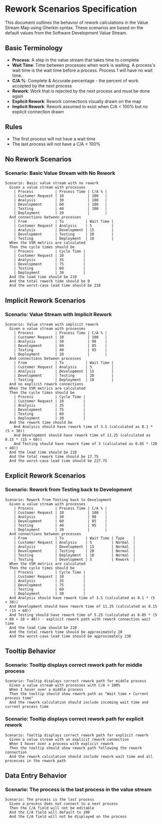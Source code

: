# Rework Scenarios Specification

This document outlines the behavior of rework calculations in the Value Stream Map using Gherkin syntax. These scenarios are based on the default values from the Software Development Value Stream.

## Basic Terminology

- **Process**: A step in the value stream that takes time to complete
- **Wait Time**: Time between processes when work is waiting. A process's wait time is the wait time before a process. Process 1 will have no wait time.
- **C/A %**: Complete & Accurate percentage - the percent of work accepted by the next process
- **Rework**: Work that is rejected by the next process and must be done again
- **Explicit Rework**: Rework connections visually drawn on the map
- **Implicit Rework**: Rework assumed to exist when C/A < 100% but no explicit connection drawn

## Rules

- The first process will not have a wait time
- The last process will not have a C/A < 100%

## No Rework Scenarios

### Scenario: Basic Value Stream with No Rework

```gherkin
Scenario: Basic value stream with no rework
  Given a value stream with processes
    | Process          | Process Time | C/A % |
    | Customer Request | 10           | 100   |
    | Analysis         | 30           | 100   |
    | Development      | 60           | 100   |
    | Testing          | 40           | 100   |
    | Deployment       | 20           |       |
  And connections between processes
    | From             | To          | Wait Time |
    | Customer Request | Analysis    | 5         |
    | Analysis         | Development | 15        |
    | Development      | Testing     | 20        |
    | Testing          | Deployment  | 10        |
  When the VSM metrics are calculated
  Then the cycle times should be
    | Process          | Cycle Time |
    | Customer Request | 10         |
    | Analysis         | 35         |
    | Development      | 75         |
    | Testing          | 60         |
    | Deployment       | 30         |
  And the lead time should be 210
  And the total rework time should be 0
  And the worst-case lead time should be 210
```

## Implicit Rework Scenarios

### Scenario: Value Stream with Implicit Rework

```gherkin
Scenario: Value stream with implicit rework
  Given a value stream with processes
    | Process          | Process Time | C/A % |
    | Customer Request | 10           | 100   |
    | Analysis         | 30           | 90    |
    | Development      | 60           | 85    |
    | Testing          | 40           | 95    |
    | Deployment       | 20           |       |
  And connections between processes
    | From             | To          | Wait Time |
    | Customer Request | Analysis    | 5         |
    | Analysis         | Development | 15        |
    | Development      | Testing     | 20        |
    | Testing          | Deployment  | 10        |
  And no explicit rework connections
  When the VSM metrics are calculated
  Then the cycle times should be
    | Process          | Cycle Time |
    | Customer Request | 10         |
    | Analysis         | 35         |
    | Development      | 75         |
    | Testing          | 60         |
    | Deployment       | 30         |
  And the rework time should be
    And Analysis should have rework time of 3.5 (calculated as 0.1 * (5 + 30))
    And Development should have rework time of 11.25 (calculated as 0.15 * (15 + 60))
    And Testing should have rework time of 3 (calculated as 0.05 * (20 + 40))
  And the lead time should be 210
  And the total rework time should be 17.75
  And the worst-case lead time should be 227.75
```

## Explicit Rework Scenarios

### Scenario: Rework from Testing back to Development

```gherkin
Scenario: Rework from Testing back to Development
  Given a value stream with processes
    | Process          | Process Time | C/A % |
    | Customer Request | 10           | 100   |
    | Analysis         | 30           | 90    |
    | Development      | 60           | 85    |
    | Testing          | 40           | 95    |
    | Deployment       | 20           |       |
  And connections between processes
    | From             | To          | Wait Time | Type    |
    | Customer Request | Analysis    | 5         | Normal  |
    | Analysis         | Development | 15        | Normal  |
    | Development      | Testing     | 20        | Normal  |
    | Testing          | Deployment  | 10        | Normal  |
    | Testing          | Development | 5         | Rework  |
  When the VSM metrics are calculated
  Then the cycle times should be
    | Process          | Cycle Time |
    | Customer Request | 10         |
    | Analysis         | 35         |
    | Development      | 75         |
    | Testing          | 60         |
    | Deployment       | 30         |
  And Analysis should have rework time of 3.5 (calculated as 0.1 * (5 + 30))
  And Development should have rework time of 11.25 (calculated as 0.15 * (15 + 60))
  And Testing should have rework time of 5.25 (calculated as 0.05 * (5 + 60 + 20 + 40)) - explicit rework path with rework connection wait time
  And the lead time should be 210
  And the total rework time should be approximately 20
  And the worst-case lead time should be approximately 230
```

## Tooltip Behavior

### Scenario: Tooltip displays correct rework path for middle process

```gherkin
Scenario: Tooltip displays correct rework path for middle process
  Given a value stream with processes with C/A < 100%
  When I hover over a middle process
  Then the tooltip should show rework path as "Wait time + Current process time"
  And the rework calculation should include incoming wait time and current process time
```

### Scenario: Tooltip displays correct rework path for explicit rework

```gherkin
Scenario: Tooltip displays correct rework path for explicit rework
  Given a value stream with an explicit rework connection
  When I hover over a process with explicit rework
  Then the tooltip should show rework path following the rework connection
  And the rework calculation should include rework wait time and all processes in the rework path
```

## Data Entry Behavior

### Scenario: The process is the last process in the value stream

```gherkin
Scenario: The process is the last process
  Given a process does not connect to a next process
  Then the C/A field will not be editable
  And the C/A field will default to 100
  And the C/A field will not be displayed on the process
```
